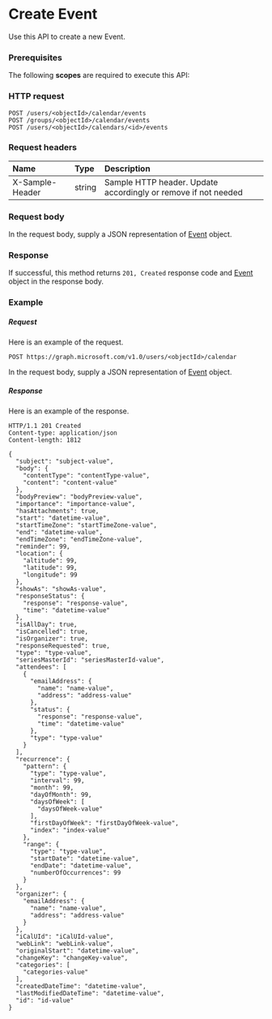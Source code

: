 # Create Event

Use this API to create a new Event.
### Prerequisites
The following **scopes** are required to execute this API: 
### HTTP request
<!-- { "blockType": "ignored" } -->
```http
POST /users/<objectId>/calendar/events
POST /groups/<objectId>/calendar/events
POST /users/<objectId>/calendars/<id>/events

```
### Request headers
| Name       | Type | Description|
|:---------------|:--------|:----------|
| X-Sample-Header  | string  | Sample HTTP header. Update accordingly or remove if not needed|

### Request body
In the request body, supply a JSON representation of [Event](../resources/event.md) object.


### Response
If successful, this method returns `201, Created` response code and [Event](../resources/event.md) object in the response body.

### Example
##### Request
Here is an example of the request.
<!-- {
  "blockType": "request",
  "name": "create_event_from_calendar"
}-->
```http
POST https://graph.microsoft.com/v1.0/users/<objectId>/calendar
```
In the request body, supply a JSON representation of [Event](../resources/event.md) object.
##### Response
Here is an example of the response.
<!-- {
  "blockType": "response",
  "truncated": false,
  "@odata.type": "microsoft.graph.event"
} -->
```http
HTTP/1.1 201 Created
Content-type: application/json
Content-length: 1812

{
  "subject": "subject-value",
  "body": {
    "contentType": "contentType-value",
    "content": "content-value"
  },
  "bodyPreview": "bodyPreview-value",
  "importance": "importance-value",
  "hasAttachments": true,
  "start": "datetime-value",
  "startTimeZone": "startTimeZone-value",
  "end": "datetime-value",
  "endTimeZone": "endTimeZone-value",
  "reminder": 99,
  "location": {
    "altitude": 99,
    "latitude": 99,
    "longitude": 99
  },
  "showAs": "showAs-value",
  "responseStatus": {
    "response": "response-value",
    "time": "datetime-value"
  },
  "isAllDay": true,
  "isCancelled": true,
  "isOrganizer": true,
  "responseRequested": true,
  "type": "type-value",
  "seriesMasterId": "seriesMasterId-value",
  "attendees": [
    {
      "emailAddress": {
        "name": "name-value",
        "address": "address-value"
      },
      "status": {
        "response": "response-value",
        "time": "datetime-value"
      },
      "type": "type-value"
    }
  ],
  "recurrence": {
    "pattern": {
      "type": "type-value",
      "interval": 99,
      "month": 99,
      "dayOfMonth": 99,
      "daysOfWeek": [
        "daysOfWeek-value"
      ],
      "firstDayOfWeek": "firstDayOfWeek-value",
      "index": "index-value"
    },
    "range": {
      "type": "type-value",
      "startDate": "datetime-value",
      "endDate": "datetime-value",
      "numberOfOccurrences": 99
    }
  },
  "organizer": {
    "emailAddress": {
      "name": "name-value",
      "address": "address-value"
    }
  },
  "iCalUId": "iCalUId-value",
  "webLink": "webLink-value",
  "originalStart": "datetime-value",
  "changeKey": "changeKey-value",
  "categories": [
    "categories-value"
  ],
  "createdDateTime": "datetime-value",
  "lastModifiedDateTime": "datetime-value",
  "id": "id-value"
}
```

<!-- uuid: 8fcb5dbc-d5aa-4681-8e31-b001d5168d79
2015-10-25 14:57:30 UTC -->
<!-- {
  "type": "#page.annotation",
  "description": "Create Event",
  "keywords": "",
  "section": "documentation",
  "tocPath": ""
}-->